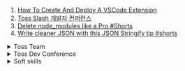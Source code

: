1. [How To Create And Deploy A VSCode Extension](https://youtu.be/q5V4T3o3CXE)
1. [Toss Slash 개발자 컨퍼런스 ](https://youtube.com/playlist?list=PL1DJtS1Hv1PiGXmgruP1_gM2TSvQiOsFL)
1. [Delete node_modules like a Pro #Shorts](https://www.youtube.com/shorts/qOSH2pYg6m8)
1. [Write cleaner JSON with this JSON Stringify tip #shorts](https://www.youtube.com/shorts/tcHrC5mOJl0)

<details>
<summary>Toss Team</summary>

1. []()

</details>

<details>
<summary>Toss Dev Conference</summary>

1. [토스ㅣSLASH - 토스뱅크 데이터 설계사상](https://youtu.be/KoLObZ9A3Kc)
1. [토스ㅣSLASH 21 - JavaScript Bundle Diet](https://youtu.be/EP7g5R-7zwM)
1. [토스ㅣSLASH 21 - 토스 서비스를 구성하는 서버 기술](https://youtu.be/YBXFRSAXScs)
1. [토스ㅣSLASH 22 - 토스증권 실시간 시세 적용기](https://youtu.be/WKYE-QtzO6g)
1. [토스ㅣSLASH 22 - 토스에서는 테이블 정보를 어떻게 관리하나요?](https://youtu.be/KUskYwqtPZM)

</details>

<details>
<summary>Soft skills</summary>

1. []()
1. []()
1. []()
1. []()
1. []()

</details>
